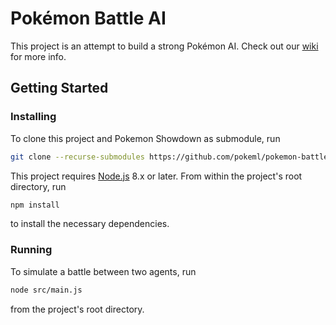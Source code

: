 # Pokémon Battle AI
This project is an attempt to build a strong Pokémon AI. Check out our [wiki](https://github.com/pokeml/pokemon-battle-ai/wiki) for more info.

## Getting Started

### Installing
To clone this project and Pokemon Showdown as submodule, run 

```bash
git clone --recurse-submodules https://github.com/pokeml/pokemon-battle-ai.git
```

This project requires [Node.js](https://nodejs.org/) 8.x or later. From within the project's root directory, run

```bash
npm install
```

to install the necessary dependencies.

### Running

To simulate a battle between two agents, run

```bash
node src/main.js
```

from the project's root directory.
